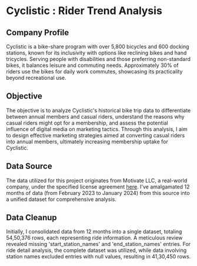 # Cyclistic : Rider Trend Analysis

## Company Profile

Cyclistic is a bike-share program with over 5,800 bicycles and 600 docking stations, known for its inclusivity with options like reclining bikes and hand tricycles. Serving people with disabilities and those preferring non-standard bikes, it balances leisure and commuting needs. Approximately 30% of riders use the bikes for daily work commutes, showcasing its practicality beyond recreational use.

## Objective

The objective is to analyze Cyclistic's historical bike trip data to differentiate between annual members and casual riders, understand the reasons why casual riders might opt for a membership, and assess the potential influence of digital media on marketing tactics. Through this analysis, I aim to design effective marketing strategies aimed at converting casual riders into annual members, ultimately increasing membership uptake for Cyclistic.

## Data Source
The data utilized for this project originates from Motivate LLC, a real-world company, under the specified license agreement [here](https://divvybikes.com/data-license-agreement). I've amalgamated 12 months of data (from February 2023 to January 2024) from this source into a unified dataset for comprehensive analysis.

## Data Cleanup

Initially, I consolidated data from 12 months into a single dataset, totaling 54,50,376 rows, each representing ride information. A meticulous review revealed missing 'start_station_names' and 'end_station_names' entries. For ride detail analysis, the complete dataset was utilized, while data involving station names excluded entries with null values, resulting in 41,30,450 rows.

